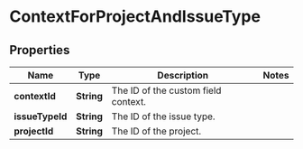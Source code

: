 # ContextForProjectAndIssueType

## Properties
Name | Type | Description | Notes
------------ | ------------- | ------------- | -------------
**contextId** | **String** | The ID of the custom field context. | 
**issueTypeId** | **String** | The ID of the issue type. | 
**projectId** | **String** | The ID of the project. | 
